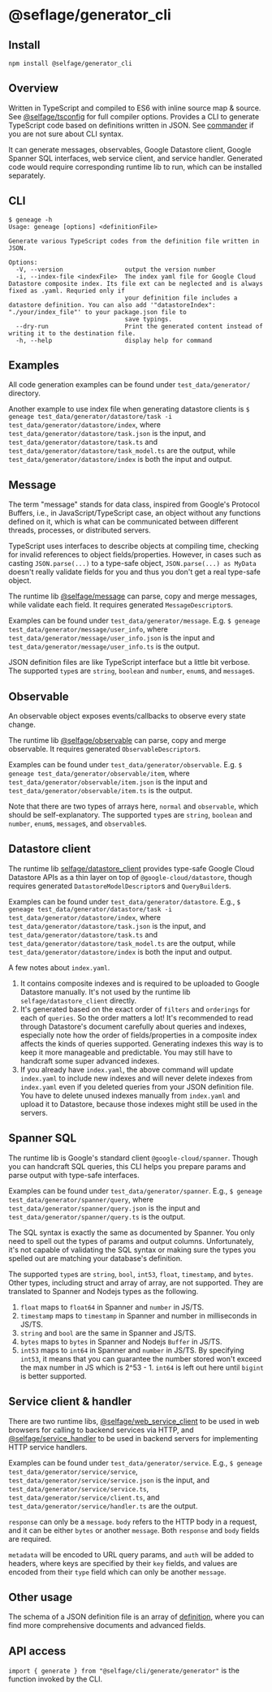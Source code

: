 # @seflage/generator_cli

## Install

`npm install @selfage/generator_cli`

## Overview

Written in TypeScript and compiled to ES6 with inline source map & source. See [@selfage/tsconfig](https://www.npmjs.com/package/@selfage/tsconfig) for full compiler options. Provides a CLI to generate TypeScript code based on definitions written in JSON. See [commander](https://www.npmjs.com/package/commander) if you are not sure about CLI syntax.

It can generate messages, observables, Google Datastore client, Google Spanner SQL interfaces, web service client, and service handler. Generated code would require corresponding runtime lib to run, which can be installed separately.

## CLI

```
$ geneage -h
Usage: geneage [options] <definitionFile>

Generate various TypeScript codes from the definition file written in JSON.

Options:
  -V, --version                 output the version number
  -i, --index-file <indexFile>  The index yaml file for Google Cloud Datastore composite index. Its file ext can be neglected and is always fixed as .yaml. Requried only if
                                your definition file includes a datastore definition. You can also add '"datastoreIndex": "./your/index_file"' to your package.json file to
                                save typings.
  --dry-run                     Print the generated content instead of writing it to the destination file.
  -h, --help                    display help for command
```

## Examples

All code generation examples can be found under `test_data/generator/` directory.

Another example to use index file when generating datastore clients is `$ geneage test_data/generator/datastore/task -i test_data/generator/datastore/index`, where `test_data/generator/datastore/task.json` is the input, and `test_data/generator/datastore/task.ts` and `test_data/generator/datastore/task_model.ts` are the output, while `test_data/generator/datastore/index` is both the input and output.

## Message

The term "message" stands for data class, inspired from Google's Protocol Buffers, i.e., in JavaScript/TypeScript case, an object without any functions defined on it, which is what can be communicated between different threads, processes, or distributed servers.

TypeScript uses interfaces to describe objects at compiling time, checking for invalid references to object fields/properties. However, in cases such as casting `JSON.parse(...)` to a type-safe object, `JSON.parse(...) as MyData` doesn't really validate fields for you and thus you don't get a real type-safe object.

The runtime lib [@selfage/message](https://github.com/selfage/message) can parse, copy and merge messages, while validate each field. It requires generated `MessageDescriptor`s.

Examples can be found under `test_data/generator/message`. E.g. `$ geneage test_data/generator/message/user_info`, where `test_data/generator/message/user_info.json` is the input and `test_data/generator/message/user_info.ts` is the output.

JSON definition files are like TypeScript interface but a little bit verbose. The supported `type`s are `string`, `boolean` and `number`, `enum`s, and `message`s.

## Observable

An observable object exposes events/callbacks to observe every state change.

The runtime lib [@selfage/observable](https://github.com/selfage/observable) can parse, copy and merge observable. It requires generated `ObservableDescriptor`s.

Examples can be found under `test_data/generator/observable`. E.g. `$ geneage test_data/generator/observable/item`, where `test_data/generator/observable/item.json` is the input and `test_data/generator/observable/item.ts` is the output.

Note that there are two types of arrays here, `normal` and `observable`, which should be self-explanatory. The supported `type`s are `string`, `boolean` and `number`, `enum`s, `message`s, and `observable`s.

## Datastore client

The runtime lib [selfage/datastore_client](https://github.com/selfage/datastore_client) provides type-safe Google Cloud Datastore APIs as a thin layer on top of `@google-cloud/datastore`, though requires generated `DatastoreModelDescriptor`s and `QueryBuilder`s.

Examples can be found under `test_data/generator/datastore`. E.g., `$ geneage test_data/generator/datastore/task -i test_data/generator/datastore/index`, where `test_data/generator/datastore/task.json` is the input, and `test_data/generator/datastore/task.ts` and `test_data/generator/datastore/task_model.ts` are the output, while `test_data/generator/datastore/index` is both the input and output.

A few notes about  `index.yaml`.

1. It contains composite indexes and is required to be uploaded to Google Datastore manually. It's not used by the runtime lib `selfage/datastore_client` directly.
1. It's generated based on the exact order of `filters` and `orderings` for each of `queries`. So the order matters a lot! It's recommended to read through Datastore's document carefully about queries and indexes, especially note how the order of fields/properties in a composite index affects the kinds of queries supported. Generating indexes this way is to keep it more manageable and predictable. You may still have to handcraft some super advanced indexes.
1. If you already have `index.yaml`, the above command will update `index.yaml` to include new indexes and will never delete indexes from `index.yaml` even if you deleted queries from your JSON definition file. You have to delete unused indexes manually from `index.yaml` and upload it to Datastore, because those indexes might still be used in the servers.

## Spanner SQL

The runtime lib is Google's standard client `@google-cloud/spanner`. Though you can handcraft SQL queries, this CLI helps you prepare params and parse output with type-safe interfaces.

Examples can be found under `test_data/generator/spanner`. E.g., `$ geneage test_data/generator/spanner/query`, where `test_data/generator/spanner/query.json` is the input and `test_data/generator/spanner/query.ts` is the output.

The SQL syntax is exactly the same as documented by Spanner. You only need to spell out the types of params and output columns. Unfortunately, it's not capable of validating the SQL syntax or making sure the types you spelled out are matching your database's definition.

The supported `type`s are `string`, `bool`, `int53`, `float`, `timestamp`, and `bytes`. Other types, including struct and array of array, are not supported. They are translated to Spanner and Nodejs types as the following.

1. `float` maps to `float64` in Spanner and `number` in JS/TS.
1. `timestamp` maps to `timestamp` in Spanner and number in milliseconds in JS/TS.
1. `string` and `bool` are the same in Spanner and JS/TS.
1. `bytes` maps to `bytes` in Spanner and Nodejs `Buffer` in JS/TS.
1. `int53` maps to `int64` in Spanner and `number` in JS/TS. By specifying `int53`, it means that you can guarantee the number stored won't exceed the max number in JS which is 2^53 - 1. `int64` is left out here until `bigint` is better supported.

## Service client & handler

There are two runtime libs, [@selfage/web_service_client](https://github.com/selfage/web_service_client) to be used in web browsers for calling to backend services via HTTP, and [@selfage/service_handler](https://github.com/selfage/service_handler) to be used in backend servers for implementing HTTP service handlers.

Examples can be found under `test_data/generator/service`. E.g., `$ geneage test_data/generator/service/service`, `test_data/generator/service/service.json` is the input, and `test_data/generator/service/service.ts`, `test_data/generator/service/client.ts`, and `test_data/generator/service/handler.ts` are the output.

`response` can only be a `message`. `body` refers to the HTTP body in a request, and it can be either `bytes` or another `message`. Both `response` and `body` fields are required.

`metadata` will be encoded to URL query params, and `auth` will be added to headers, where keys are specified by their `key` fields, and values are encoded from their `type` field which can only be another `message`.

## Other usage

The schema of a JSON definition file is an array of [definition](https://github.com/selfage/generator_cli/blob/416f38e10ba760b92e4ec774c2696dbacc3ce195/definition.ts#L139), where you can find more comprehensive documents and advanced fields.

## API access

`import { generate } from "@selfage/cli/generate/generator"` is the function invoked by the CLI.
